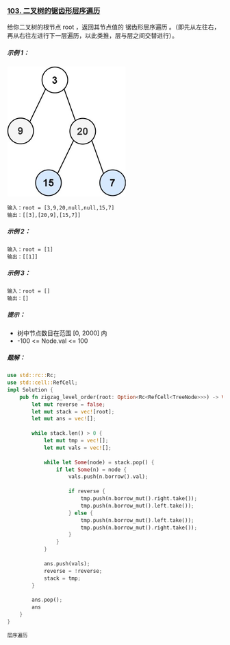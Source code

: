 ### [103. 二叉树的锯齿形层序遍历](https://leetcode.cn/problems/binary-tree-zigzag-level-order-traversal/)

给你二叉树的根节点 root ，返回其节点值的 锯齿形层序遍历 。（即先从左往右，再从右往左进行下一层遍历，以此类推，层与层之间交替进行）。



##### 示例 1：
![img.png](img.png)
```
输入：root = [3,9,20,null,null,15,7]
输出：[[3],[20,9],[15,7]]
```

##### 示例 2：
```
输入：root = [1]
输出：[[1]]
```

##### 示例 3：
```
输入：root = []
输出：[]
```

##### 提示：
- 树中节点数目在范围 [0, 2000] 内
- -100 <= Node.val <= 100

##### 题解：
```rust
use std::rc::Rc;
use std::cell::RefCell;
impl Solution {
    pub fn zigzag_level_order(root: Option<Rc<RefCell<TreeNode>>>) -> Vec<Vec<i32>> {
        let mut reverse = false;
        let mut stack = vec![root];
        let mut ans = vec![];

        while stack.len() > 0 {
            let mut tmp = vec![];
            let mut vals = vec![];

            while let Some(node) = stack.pop() {
                if let Some(n) = node {
                    vals.push(n.borrow().val);

                    if reverse {
                        tmp.push(n.borrow_mut().right.take());
                        tmp.push(n.borrow_mut().left.take());
                    } else {
                        tmp.push(n.borrow_mut().left.take());
                        tmp.push(n.borrow_mut().right.take());
                    }
                }
            }

            ans.push(vals);
            reverse = !reverse;
            stack = tmp;
        }

        ans.pop();
        ans
    }
}
```

`层序遍历`
